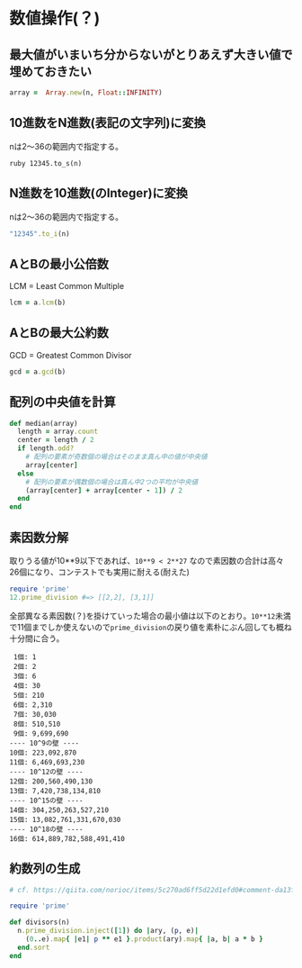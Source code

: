 # 数値操作(？)
## 最大値がいまいち分からないがとりあえず大きい値で埋めておきたい

```ruby
array =  Array.new(n, Float::INFINITY)
```

## 10進数をN進数(表記の文字列)に変換

nは2～36の範囲内で指定する。

``ruby
12345.to_s(n)
``

## N進数を10進数(のInteger)に変換

nは2～36の範囲内で指定する。

```ruby
"12345".to_i(n)
```

## AとBの最小公倍数

LCM = Least Common Multiple

```ruby
lcm = a.lcm(b)
```

## AとBの最大公約数

GCD = Greatest Common Divisor

```ruby
gcd = a.gcd(b)
```

## 配列の中央値を計算

```ruby
def median(array)
  length = array.count
  center = length / 2
  if length.odd?
    # 配列の要素が奇数個の場合はそのまま真ん中の値が中央値
    array[center]
  else
    # 配列の要素が偶数個の場合は真ん中2つの平均が中央値
    (array[center] + array[center - 1]) / 2
  end
end
```

## 素因数分解

取りうる値が10**9以下であれば、`10**9 < 2**27` なので素因数の合計は高々26個になり、コンテストでも実用に耐える(耐えた)

```ruby
require 'prime'
12.prime_division #=> [[2,2], [3,1]]
```

全部異なる素因数(？)を掛けていった場合の最小値は以下のとおり。`10**12`未満で11個までしか使えないので`prime_division`の戻り値を素朴にぶん回しても概ね十分間に合う。

```
 1個: 1
 2個: 2
 3個: 6
 4個: 30
 5個: 210
 6個: 2,310
 7個: 30,030
 8個: 510,510
 9個: 9,699,690
---- 10^9の壁 ----
10個: 223,092,870
11個: 6,469,693,230
---- 10^12の壁 ----
12個: 200,560,490,130
13個: 7,420,738,134,810
---- 10^15の壁 ----
14個: 304,250,263,527,210
15個: 13,082,761,331,670,030
---- 10^18の壁 ----
16個: 614,889,782,588,491,410
```

## 約数列の生成

```ruby
# cf. https://qiita.com/norioc/items/5c270ad6ff5d22d1efd0#comment-da13f6b749dba662ec63

require 'prime'

def divisors(n)
  n.prime_division.inject([1]) do |ary, (p, e)|
    (0..e).map{ |e1| p ** e1 }.product(ary).map{ |a, b| a * b }
  end.sort
end
```
